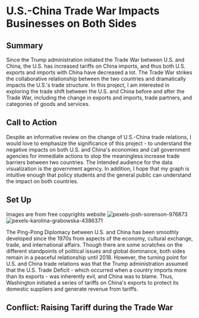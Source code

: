 # U.S.-China Trade War Impacts Businesses on Both Sides

## Summary
Since the Trump administration initiated the Trade War between U.S. and China, the U.S. has increased tariffs on China imports, and thus both U.S. exports and imports with China have decreased a lot. The Trade War strikes the collaborative relationship between the two countries and dramatically impacts the U.S.'s trade structure. In this project, I am interested in exploring the trade shift between the U.S. and China before and after the Trade War, including the change in exports and imports, trade partners, and categories of goods and services.

## Call to Action
Despite an informative review on the change of U.S.-China trade relations, I would love to emphasize the significance of this project - to understand the negative impacts on both U.S. and China's economies and call government agencies for immediate actions to stop the meaningless increase trade barriers between two countries. The Intended audience for the data visualization is the government agency. In addition, I hope that my graph is intuitive enough that policy students and the general public can understand the impact on both countries.

## Set Up
Images are from free copyrights website
![pexels-josh-sorenson-976873](https://user-images.githubusercontent.com/78045377/154861922-da824205-167c-4314-a883-e15e7b0e8c1d.jpg)
![pexels-karolina-grabowska-4386371](https://user-images.githubusercontent.com/78045377/154861925-1ece97bb-c00d-4350-8ba4-1dda09a182b3.jpg)

The Ping-Pong Diplomacy between U.S. and China has been smoothly developed since the 1970s from aspects of the economy, cultural exchange, trade, and international affairs. Though there are some scratches on the different standpoints of political issues and global dominance, both sides remain in a peaceful relationship until 2018. However, the turning point for U.S. and China trade relations was that the Trump administration assumed that the U.S. Trade Deficit - which occurred when a country imports more than its exports - was inherently evil, and China was to blame. Thus, Washington initiated a series of tariffs on China's exports to protect its domestic suppliers and generate revenue from tariffs.

## Conflict: Raising Tariff during the Trade War 
<div class="flourish-embed flourish-chart" data-src="visualisation/8760384"><script src="https://public.flourish.studio/resources/embed.js"></script></div>

